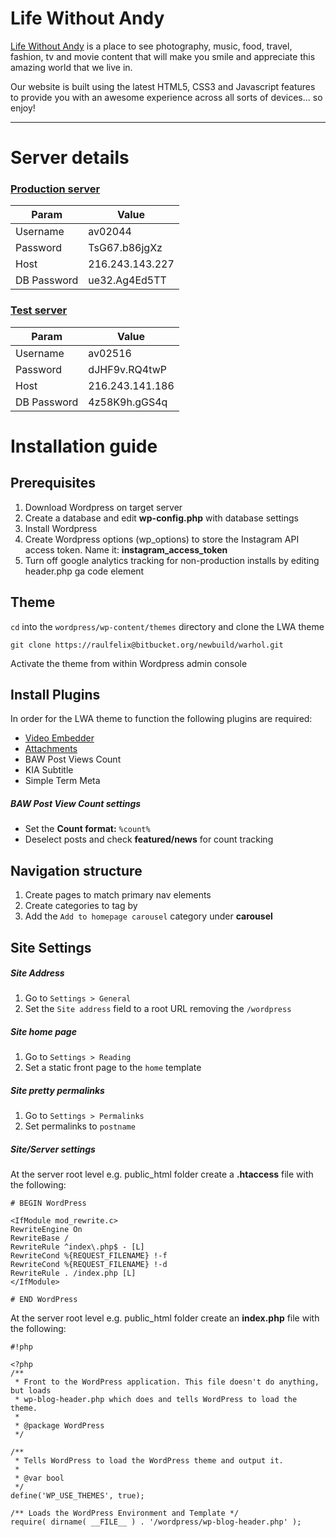 Life Without Andy
======
[Life Without Andy](http://www.lifewithoutandy.com) is a place to see photography, music, food, travel, fashion, tv and movie content that will make you smile and appreciate this amazing world that we live in.

Our website is built using the latest HTML5, CSS3 and Javascript features to provide you with an awesome experience across all sorts of devices... so enjoy!

-----------------------

# Server details #

### [Production server](http://www.lifewithoutandy.com) ###

| Param            | Value                            |
| ------------------ | ------------------------------ |
| Username      | av02044                       |
| Password       | TsG67.b86jgXz            |
| Host                | 216.243.143.227         |
| DB Password | ue32.Ag4Ed5TT           |

### [Test server](http://216.243.141.186/) ###

| Param            | Value                            |
| ------------------ | ------------------------------ |
| Username      | av02516                       |
| Password       | dJHF9v.RQ4twP          |
| Host               | 216.243.141.186          |
| DB Password | 4z58K9h.gGS4q          |


# Installation guide #

## Prerequisites ##
1. Download Wordpress on target server
2. Create a database and edit **wp-config.php** with database settings
3. Install Wordpress
4. Create Wordpress options (wp_options) to store the Instagram API access token. Name it: **instagram_access_token**
5. Turn off google analytics tracking for non-production installs by editing header.php ga code element


## Theme ##
` cd ` into the `wordpress/wp-content/themes` directory and clone the LWA theme
``` 
git clone https://raulfelix@bitbucket.org/newbuild/warhol.git
```
Activate the theme from within Wordpress admin console

## Install Plugins ##
In order for the LWA theme to function the following plugins are required:

* [Video Embedder](http://nextgenthemes.com/plugins/advanced-responsive-video-embedder/)
* [Attachments](https://github.com/jchristopher/attachment)
* BAW Post Views Count
* KIA Subtitle
* Simple Term Meta

##### BAW Post View Count settings #####

* Set the **Count format:**  `%count%`
* Deselect posts and check **featured/news** for count tracking

## Navigation structure ##
1. Create pages to match primary nav elements
2. Create categories to tag by
3. Add the `Add to homepage carousel` category under **carousel**

## Site Settings ##
##### Site Address #####
1. Go to `Settings > General`
2. Set the `Site address` field to a root URL removing the `/wordpress`

##### Site home page #####
1. Go to `Settings > Reading`
2. Set a static front page to the `home` template

##### Site pretty permalinks #####
1. Go to `Settings > Permalinks`
2. Set permalinks to `postname`

##### Site/Server settings #####
At the server root level e.g. public_html folder create a **.htaccess** file with the following:

```
# BEGIN WordPress

<IfModule mod_rewrite.c>
RewriteEngine On
RewriteBase /
RewriteRule ^index\.php$ - [L]
RewriteCond %{REQUEST_FILENAME} !-f
RewriteCond %{REQUEST_FILENAME} !-d
RewriteRule . /index.php [L]
</IfModule>

# END WordPress
```

At the server root level e.g. public_html folder create an **index.php** file with the following:


```
#!php

<?php
/**
 * Front to the WordPress application. This file doesn't do anything, but loads
 * wp-blog-header.php which does and tells WordPress to load the theme.
 *
 * @package WordPress
 */

/**
 * Tells WordPress to load the WordPress theme and output it.
 *
 * @var bool
 */
define('WP_USE_THEMES', true);

/** Loads the WordPress Environment and Template */
require( dirname( __FILE__ ) . '/wordpress/wp-blog-header.php' );

```